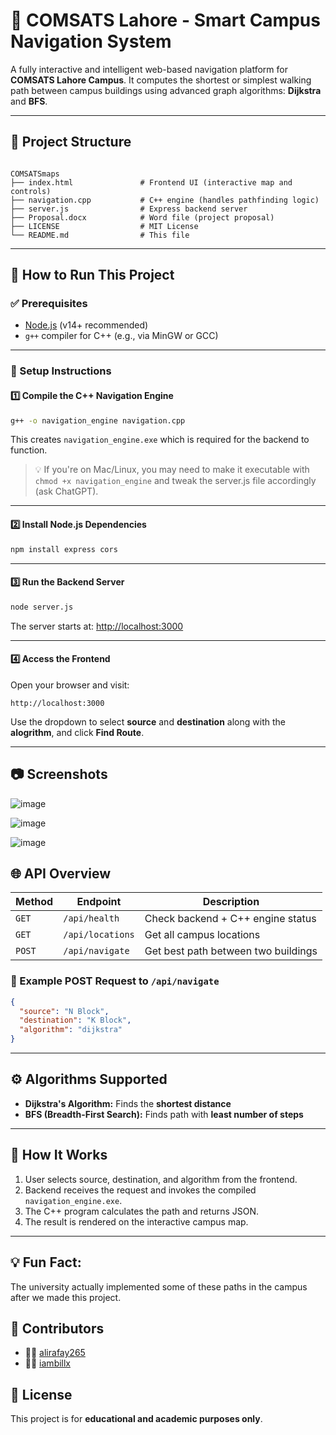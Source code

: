 # 🧭 COMSATS Lahore - Smart Campus Navigation System

A fully interactive and intelligent web-based navigation platform for **COMSATS Lahore Campus**. It computes the shortest or simplest walking path between campus buildings using advanced graph algorithms: **Dijkstra** and **BFS**.

---

## 📁 Project Structure

```

COMSATSmaps
├── index.html               # Frontend UI (interactive map and controls)
├── navigation.cpp           # C++ engine (handles pathfinding logic)
├── server.js                # Express backend server
├── Proposal.docx            # Word file (project proposal)
├── LICENSE                  # MIT License
└── README.md                # This file

````

---

## 🚀 How to Run This Project

### ✅ Prerequisites

- [Node.js](https://nodejs.org/en/) (v14+ recommended)
- `g++` compiler for C++ (e.g., via MinGW or GCC)

---

### 🔧 Setup Instructions

#### 1️⃣ Compile the C++ Navigation Engine
```bash
g++ -o navigation_engine navigation.cpp
````

This creates `navigation_engine.exe` which is required for the backend to function.

> 💡 If you're on Mac/Linux, you may need to make it executable with `chmod +x navigation_engine` and tweak the server.js file accordingly (ask ChatGPT).

---

#### 2️⃣ Install Node.js Dependencies

```bash
npm install express cors
```

---

#### 3️⃣ Run the Backend Server

```bash
node server.js
```

The server starts at: [http://localhost:3000](http://localhost:3000)

---

#### 4️⃣ Access the Frontend

Open your browser and visit:

```
http://localhost:3000
```

Use the dropdown to select **source** and **destination** along with the **alogrithm**, and click **Find Route**.

---

## 📷 Screenshots

![image](https://github.com/user-attachments/assets/9cb9ea31-be07-4336-8e81-741142ad84b8)

![image](https://github.com/user-attachments/assets/7a4124f2-5658-40ae-94f5-6307579e4d8f)

![image](https://github.com/user-attachments/assets/2e1a88cd-c529-47c5-8d3c-dbcc3118b7a2)


## 🌐 API Overview

| Method | Endpoint         | Description                         |
| ------ | ---------------- | ----------------------------------- |
| `GET`  | `/api/health`    | Check backend + C++ engine status   |
| `GET`  | `/api/locations` | Get all campus locations            |
| `POST` | `/api/navigate`  | Get best path between two buildings |

### 🔄 Example POST Request to `/api/navigate`

```json
{
  "source": "N Block",
  "destination": "K Block",
  "algorithm": "dijkstra"
}
```

---

## ⚙️ Algorithms Supported

* **Dijkstra's Algorithm:** Finds the **shortest distance**
* **BFS (Breadth-First Search):** Finds path with **least number of steps**

---

## 🧠 How It Works

1. User selects source, destination, and algorithm from the frontend.
2. Backend receives the request and invokes the compiled `navigation_engine.exe`.
3. The C++ program calculates the path and returns JSON.
4. The result is rendered on the interactive campus map.

---

## 💡 Fun Fact:

The university actually implemented some of these paths in the campus after we made this project.

## 👥 Contributors

* 👨‍💻 [alirafay265](https://github.com/alirafay265)
* 👨‍💻 [iambillx](https://github.com/iambillx)

## 📝 License

This project is for **educational and academic purposes only**.
